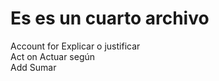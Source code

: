 <h1>Es es un cuarto archivo</h1>

Account for	Explicar o justificar<br>
Act on	Actuar según<br>
Add 	Sumar<br>


